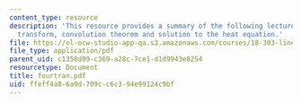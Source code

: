 ```yaml
---
content_type: resource
description: 'This resource provides a summary of the following lecture topics: fourier
  transform, convolution theorem and solution to the heat equation.'
file: https://ol-ocw-studio-app-qa.s3.amazonaws.com/courses/18-303-linear-partial-differential-equations-fall-2006/ffeff4a86a9d709cc6c394e99124c9bf_fourtran.pdf
file_type: application/pdf
parent_uid: c1358d09-c369-a28c-7ce1-d1d9943e8254
resourcetype: Document
title: fourtran.pdf
uid: ffeff4a8-6a9d-709c-c6c3-94e99124c9bf
---
```

